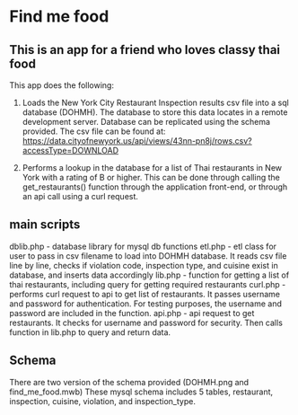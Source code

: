 
# Find me food 
## This is an app for a friend who loves classy thai food

This app does the following: 
1) Loads the New York City Restaurant Inspection results csv file into a sql database (DOHMH). The database to store this data locates in a remote development server. Database can be replicated using 
the schema provided.
The csv file can be found at: 
https://data.cityofnewyork.us/api/views/43nn-pn8j/rows.csv?accessType=DOWNLOAD

2) Performs a lookup in the database for a list of Thai restaurants in New York with a rating of B or higher. This can be done through calling the get_restaurants() function through the application 
front-end, or through an api call using a curl request. 

## main scripts
dblib.php - database library for mysql db functions
etl.php - etl class for user to pass in csv filename to load into DOHMH database. It reads csv file line by line, checks if violation code, inspection type, and cuisine exist in database, and inserts data accordingly
lib.php - function for getting a list of thai restaurants, including query for getting required restaurants
curl.php - performs curl request to api to get list of restaurants. It passes username and password for authentication. For testing purposes, the username and password are included in the function.
api.php - api request to get restaurants. It checks for username and password for security. Then calls function in lib.php to query and return data. 

## Schema
There are two version of the schema provided (DOHMH.png and find_me_food.mwb) These mysql schema includes 5 tables, restaurant, inspection, cuisine, violation, and inspection_type. 
